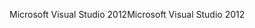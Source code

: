 <span data-ttu-id="66fb1-101">Microsoft Visual Studio 2012</span><span class="sxs-lookup"><span data-stu-id="66fb1-101">Microsoft Visual Studio 2012</span></span>